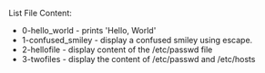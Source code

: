 List File Content:
- 0-hello_world - prints 'Hello, World'
- 1-confused_smiley - display a confused smiley using escape.
- 2-hellofile - display content of the /etc/passwd file
- 3-twofiles - display the content of /etc/passwd and /etc/hosts
